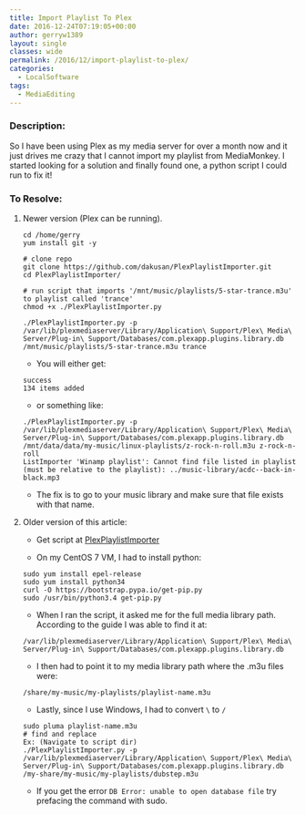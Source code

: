 ```yaml
---
title: Import Playlist To Plex
date: 2016-12-24T07:19:05+00:00
author: gerryw1389
layout: single
classes: wide
permalink: /2016/12/import-playlist-to-plex/
categories:
  - LocalSoftware
tags:
  - MediaEditing
---
```

<!--more-->

### Description:

So I have been using Plex as my media server for over a month now and it just drives me crazy that I cannot import my playlist from MediaMonkey. I started looking for a solution and finally found one, a python script I could run to fix it!

### To Resolve:

1. Newer version (Plex can be running).

   ```shell
   cd /home/gerry
   yum install git -y

   # clone repo
   git clone https://github.com/dakusan/PlexPlaylistImporter.git
   cd PlexPlaylistImporter/

   # run script that imports '/mnt/music/playlists/5-star-trance.m3u' to playlist called 'trance'
   chmod +x ./PlexPlaylistImporter.py

   ./PlexPlaylistImporter.py -p /var/lib/plexmediaserver/Library/Application\ Support/Plex\ Media\ Server/Plug-in\ Support/Databases/com.plexapp.plugins.library.db /mnt/music/playlists/5-star-trance.m3u trance
   ```

   - You will either get:

   ```escape
   success
   134 items added
   ```

   - or something like:


   ```shell
   ./PlexPlaylistImporter.py -p /var/lib/plexmediaserver/Library/Application\ Support/Plex\ Media\ Server/Plug-in\ Support/Databases/com.plexapp.plugins.library.db /mnt/data/data/my-music/linux-playlists/z-rock-n-roll.m3u z-rock-n-roll
   ListImporter 'Winamp playlist': Cannot find file listed in playlist (must be relative to the playlist): ../music-library/acdc--back-in-black.mp3
   ```

   - The fix is to go to your music library and make sure that file exists with that name.


2. Older version of this article:
   - Get script at [PlexPlaylistImporter](https://github.com/dakusan/PlexPlaylistImporter)

   - On my CentOS 7 VM, I had to install python:

   ```shell
   sudo yum install epel-release  
   sudo yum install python34  
   curl -O https://bootstrap.pypa.io/get-pip.py  
   sudo /usr/bin/python3.4 get-pip.py
   ```

   - When I ran the script, it asked me for the full media library path. According to the guide I was able to find it at:

   ```shell
   /var/lib/plexmediaserver/Library/Application\ Support/Plex\ Media\ Server/Plug-in\ Support/Databases/com.plexapp.plugins.library.db
   ```

   - I then had to point it to my media library path where the .m3u files were:  

   ```shell
   /share/my-music/my-playlists/playlist-name.m3u
   ```

   - Lastly, since I use Windows, I had to convert `\` to `/`

   ```shell
   sudo pluma playlist-name.m3u  
   # find and replace
   Ex: (Navigate to script dir)
   ./PlexPlaylistImporter.py -p /var/lib/plexmediaserver/Library/Application\ Support/Plex\ Media\ Server/Plug-in\ Support/Databases/com.plexapp.plugins.library.db /my-share/my-music/my-playlists/dubstep.m3u
   ```

   - If you get the error `DB Error: unable to open database file` try prefacing the command with sudo.